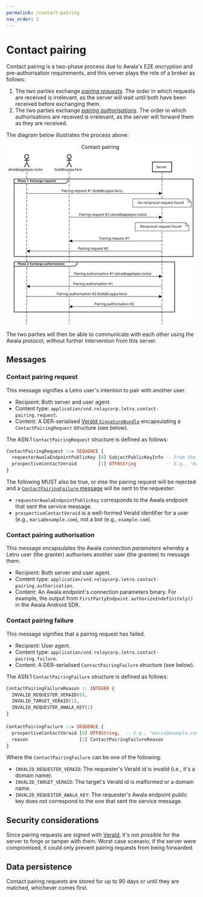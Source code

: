 ```yaml
---
permalink: /contact-pairing
nav_order: 3
---
```


# Contact pairing

Contact pairing is a two-phase process due to Awala's E2E encryption and pre-authorisation requirements, and this server plays the role of a broker as follows:

1. The two parties exchange [_pairing requests_](#contact-pairing-request). The order in which requests are received is irrelevant, as the server will wait until both have been received before exchanging them.
2. The two parties exchange [_pairing authorisations_](#contact-pairing-authorisation). The order in which authorisations are received is irrelevant, as the server will forward them as they are received.

The diagram below illustrates the process above:

![Contact pairing diagram](./assets/contact-pairing.svg)

The two parties will then be able to communicate with each other using the Awala protocol, without further intervention from this server.

## Messages

### Contact pairing request

This message signifies a Letro user's intention to pair with another user.

- Recipient: Both server and user agent.
- Content type: `application/vnd.relaycorp.letro.contact-pairing.request`.
- Content: A DER-serialised [VeraId `SignatureBundle`](https://veraid.net/specs/v1) encapsulating a `ContactPairingRequest` structure (see below).

The ASN.1 `ContactPairingRequest` structure is defined as follows:

```asn1
ContactPairingRequest ::= SEQUENCE {
  requesterAwalaEndpointPublicKey [0] SubjectPublicKeyInfo -- From the X.509 spec
  prospectiveContactVeraid        [1] UTF8String           -- E.g., "maria@example.com"
}
```

The following MUST also be true, or else the pairing request will be rejected and a [`ContactPairingFailure` message](#contact-pairing-failure) will be sent to the requester:

- `requesterAwalaEndpointPublicKey` corresponds to the Awala endpoint that sent the service message.
- `prospectiveContactVeraid` is a well-formed VeraId identifier for a user (e.g., `maria@example.com`), not a bot (e.g., `example.com`).

### Contact pairing authorisation

This message encapsulates the Awala _connection parameters_ whereby a Letro user (the granter) authorises another user (the grantee) to message them.

- Recipient: Both server and user agent.
- Content type: `application/vnd.relaycorp.letro.contact-pairing.authorisation`.
- Content: An Awala endpoint's connection parameters binary. For example, the output from `FirstPartyEndpoint.authorizeIndefinitely()` in the Awala Android SDK.

### Contact pairing failure

This message signifies that a pairing request has failed.

- Recipient: User agent.
- Content type: `application/vnd.relaycorp.letro.contact-pairing.failure`.
- Content: A DER-serialised `ContactPairingFailure` structure (see below).

The ASN.1 `ContactPairingFailure` structure is defined as follows:

```asn1
ContactPairingFailureReason :: INTEGER {
  INVALID_REQUESTER_VERAID(0),
  INVALID_TARGET_VERAID(1),
  INVALID_REQUESTER_AWALA_KEY(2)
}

ContactPairingFailure ::= SEQUENCE {
  prospectiveContactVeraid [0] UTF8String,  -- E.g., "maria@example.com"
  reason                   [1] ContactPairingFailureReason
}
```

Where the `ContactPairingFailure` can be one of the following:

- `INVALID_REQUESTER_VERAID`: The requester's VeraId id is invalid (i.e., it's a domain name).
- `INVALID_TARGET_VERAID`: The target's VeraId id is malformed or a domain name.
- `INVALID_REQUESTER_AWALA_KEY`: The requester's Awala endpoint public key does not correspond to the one that sent the service message.

## Security considerations

Since pairing requests are signed with [VeraId](https://veraid.net), it's not possible for the server to forge or tamper with them. Worst case scenario, if the server were compromised, it could only prevent pairing requests from being forwarded.

## Data persistence

Contact pairing requests are stored for up to 90 days or until they are matched, whichever comes first.
